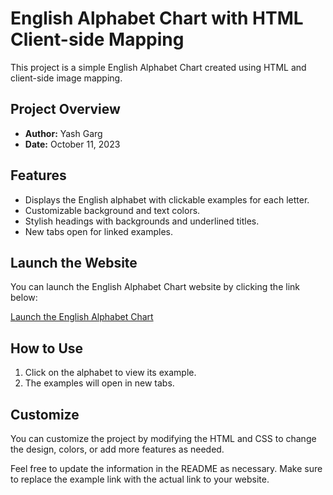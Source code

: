 # English Alphabet Chart with HTML Client-side Mapping

This project is a simple English Alphabet Chart created using HTML and client-side image mapping.

## Project Overview

- **Author:** Yash Garg
- **Date:** October 11, 2023

## Features

- Displays the English alphabet with clickable examples for each letter.
- Customizable background and text colors.
- Stylish headings with backgrounds and underlined titles.
- New tabs open for linked examples.

## Launch the Website

You can launch the English Alphabet Chart website by clicking the link below:

[Launch the English Alphabet Chart](https://eryashgarg.github.io/English-Alphabet-Chart-made-with-HTML-Client-side-Mapping/index.html)

## How to Use

1. Click on the alphabet to view its example.
2. The examples will open in new tabs.

## Customize

You can customize the project by modifying the HTML and CSS to change the design, colors, or add more features as needed.


Feel free to update the information in the README as necessary. Make sure to replace the example link with the actual link to your website.
